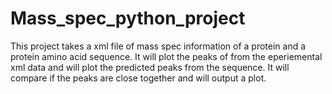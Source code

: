# Mass_spec_python_project
This project takes a xml file of mass spec information of a protein and a protein amino acid sequence.
It will plot the peaks of from the eperiemental xml data and will plot the predicted peaks from the sequence. It will compare if the peaks are close together and will output a plot. 
